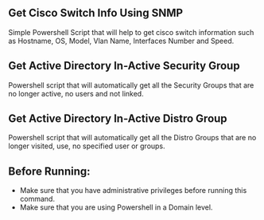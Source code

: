 ## Get Cisco Switch Info Using SNMP
Simple Powershell Script that will help to get cisco switch information such as Hostname, OS, Model, Vlan Name, Interfaces Number and Speed.

## Get Active Directory In-Active Security Group
Powershell script that will automatically get all the Security Groups that are no longer active, no users and not linked.

## Get Active Directory In-Active Distro Group
Powershell script that will automatically get all the Distro Groups that are no longer visited, use, no specified user or groups.

## Before Running:
* Make sure that you have administrative privileges before running this command.
* Make sure that you are using Powershell in a Domain level.


